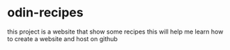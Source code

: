 # odin-recipes
this project is a website that show some recipes
this will help me learn how to create a website
and host on github